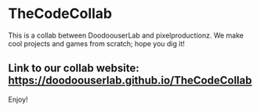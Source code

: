 # TheCodeCollab
This is a collab between DoodoouserLab and pixelproductionz. We make cool projects and games from scratch; hope you dig it!

Link to our collab website: 
https://doodoouserlab.github.io/TheCodeCollab
---
Enjoy!
